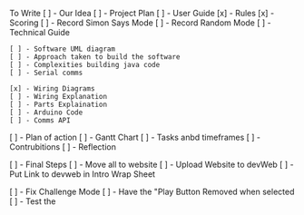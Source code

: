 To Write
[ ] - Our Idea
[ ] - Project Plan
[ ] - User Guide
	[x] - Rules
	[x] - Scoring
	[ ] - Record Simon Says Mode
	[ ] - Record Random Mode
[ ] - Technical Guide

	[ ] - Software UML diagram
	[ ] - Approach taken to build the software
	[ ] - Complexities building java code
	[ ] - Serial comms 

	[x] - Wiring Diagrams
	[ ] - Wiring Explanation
	[ ] - Parts Explaination
	[ ] - Arduino Code
	[ ] - Comms API

[ ] - Plan of action
	[ ] - Gantt Chart
	[ ] - Tasks anbd timeframes
	[ ] - Contrubitions
[ ] - Reflection

[ ] - Final Steps
	[ ] - Move all to website
	[ ] - Upload Website to devWeb
	[ ] - Put Link to devweb in Intro Wrap Sheet



[ ] - Fix Challenge Mode
[ ] - Have the "Play Button Removed when selected
[ ] - Test the 
